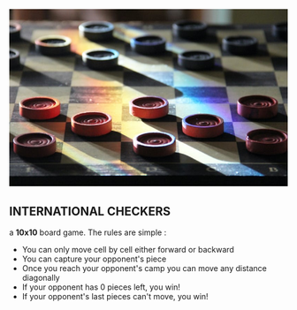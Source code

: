 <img src='./css/images/readmeimg.JPG'>

## INTERNATIONAL CHECKERS

a **10x10** board game. The rules are simple :

* You can only move cell by cell either forward or backward
* You can capture your opponent's piece
* Once you reach your opponent's camp you can move any distance diagonally
* If your opponent has 0 pieces left, you win!
* If your opponent's last pieces can't move, you win!